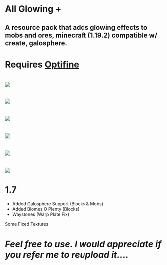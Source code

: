 # All Glowing +
## A resource pack that adds glowing effects to mobs and ores, minecraft (1.19.2) compatible w/ create, galosphere.
# Requires [Optifine](https://www.optifine.net/downloads)

# ![](https://raw.githubusercontent.com/Bksp/All-Glowing-Plus/main/.demos/ores.png)
# ![](https://raw.githubusercontent.com/Bksp/All-Glowing-Plus/main/.demos/create%20zinc%20cut.png)
# ![](https://raw.githubusercontent.com/Bksp/All-Glowing-Plus/main/.demos/galosphere%20silver%20cut.png)
# ![](https://raw.githubusercontent.com/Bksp/All-Glowing-Plus/main/.demos/galosphere%20blocks.png)
# ![](https://raw.githubusercontent.com/Bksp/All-Glowing-Plus/main/.demos/waystone%20warpplate%20cut.png)
# ![](https://raw.githubusercontent.com/Bksp/All-Glowing-Plus/main/.demos/pure%20crystals%20alt.png)


# 1.7

+ Added Galosphere Support (Blocks & Mobs)
+ Added Biomes O Plenty (Blocks)
+ Waystones (Warp Plate Fix)

Some Fixed Textures
# _Feel free to use. I would appreciate if you refer me to reupload it...._
